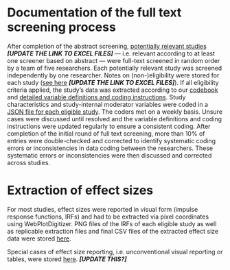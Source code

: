 # Documentation of the full text screening process

After completion of the abstract screening, [potentially relevant studies](link-to-excel-files) ___[UPDATE THE LINK TO EXCEL FILES]___ — i.e. relevant according to at least one screener based on abstract — were full-text screened in random order by a team of five researchers. Each potentially relevant study was screened independently by one researcher. Notes on (non-)eligibility were stored for each study ([see here](link-to-excel-files) ___[UPDATE THE LINK TO EXCEL FILES]___). If all eligibility criteria applied, the study’s data was extracted according to our [codebook](codebook.csv) and [detailed variable definitions and coding instructions](https://github.com/META-CMP/data/issues/12). Study characteristics and study-internal moderator variables were coded in a [JSON file for each eligible study](data/full_text_screening/JSON_files). The coders met on a weekly basis. Unsure cases were discussed until resolved and the variable definitions and coding instructions were updated regularly to ensure a consistent coding. After completion of the initial round of full text screening, more than 10% of entries were double-checked and corrected to identify systematic coding errors or inconsistencies in data coding between the researchers. These systematic errors or inconsistencies were then discussed and corrected across studies.

# Extraction of effect sizes 

For most studies, effect sizes were reported in visual form (impulse response functions, IRFs) and had to be extracted via pixel coordinates using WebPlotDigitizer. PNG files of the IRFs of each eligible study as well as replicable extraction files and final CSV files of the extracted effect size data were stored [here](https://github.com/META-CMP/data/tree/main/data/effect_sizes/IRFs).

Special cases of effect size reporting, i.e. unconventional visual reporting or tables, were stored [here](https://github.com/META-CMP/data/tree/main/data/effect_sizes/tables). ___[UPDATE THIS?]___ 
